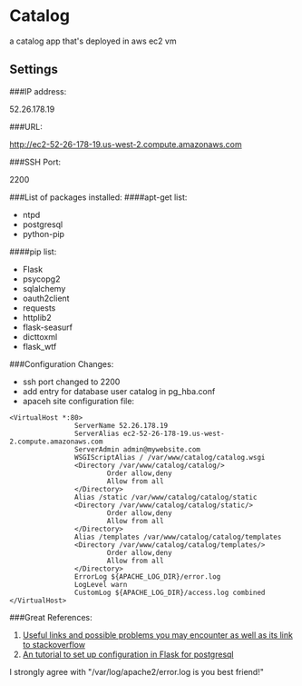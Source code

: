 # Catalog
a catalog app that's deployed in aws ec2 vm

## Settings
###IP address:

52.26.178.19

###URL: 

http://ec2-52-26-178-19.us-west-2.compute.amazonaws.com

###SSH Port:

2200

###List of packages installed:
####apt-get list:
- ntpd
- postgresql
- python-pip

####pip list:
- Flask
- psycopg2
- sqlalchemy
- oauth2client
- requests
- httplib2
- flask-seasurf
- dicttoxml
- flask_wtf

###Configuration Changes:
- ssh port changed to 2200
- add entry for database user catalog in pg_hba.conf
- apaceh site configuration file:

~~~~
<VirtualHost *:80>
                ServerName 52.26.178.19
                ServerAlias ec2-52-26-178-19.us-west-2.compute.amazonaws.com
                ServerAdmin admin@mywebsite.com
                WSGIScriptAlias / /var/www/catalog/catalog.wsgi
                <Directory /var/www/catalog/catalog/>
                        Order allow,deny
                        Allow from all
                </Directory>
                Alias /static /var/www/catalog/catalog/static
                <Directory /var/www/catalog/catalog/static/>
                        Order allow,deny
                        Allow from all
                </Directory>
                Alias /templates /var/www/catalog/catalog/templates
                <Directory /var/www/catalog/catalog/templates/>
                        Order allow,deny
                        Allow from all
                </Directory>
                ErrorLog ${APACHE_LOG_DIR}/error.log
                LogLevel warn
                CustomLog ${APACHE_LOG_DIR}/access.log combined
</VirtualHost>
~~~~

###Great References:

1. [Useful links and possible problems you may encounter as well as its link to stackoverflow][1]
2. [An tutorial to set up configuration in Flask for postgresql][2]

[1]: https://discussions.udacity.com/t/p5-how-i-got-through-it/15342
[2]: http://stackoverflow.com


I strongly agree with "/var/log/apache2/error.log is you best friend!"
